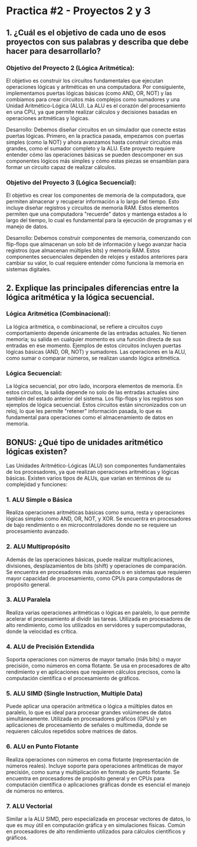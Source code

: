 # Practica #2 - Proyectos 2 y 3

## 1. ¿Cuál es el objetivo de cada uno de esos proyectos con sus palabras y describa que debe hacer para desarrollarlo?

### Objetivo del Proyecto 2 (Lógica Aritmética):
El objetivo es construir los circuitos fundamentales que ejecutan operaciones lógicas y aritméticas en una computadora. Por consiguiente, implementamos puertas lógicas básicas (como AND, OR, NOT) y las combiamos para crear circuitos más complejos como sumadores y una Unidad Aritmético-Lógica (ALU). La ALU es el corazón del procesamiento en una CPU, ya que permite realizar cálculos y decisiones basadas en operaciones aritméticas y lógicas.

Desarrollo:
Debemos diseñar circuitos en un simulador que conecte estas puertas lógicas. Primero, en la practica pasada, empezamos con puertas simples (como la NOT) y ahora avanzamos hasta construir circuitos más grandes, como el sumador completo y la ALU. Este proyecto requiere entender cómo las operaciones básicas se pueden descomponer en sus componentes lógicos más simples y cómo estas piezas se ensamblan para formar un circuito capaz de realizar cálculos.

### Objetivo del Proyecto 3 (Lógica Secuencial):
El objetivo es crear los componentes de memoria de la computadora, que permiten almacenar y recuperar información a lo largo del tiempo. Esto incluye diseñar registros y circuitos de memoria RAM. Estos elementos permiten que una computadora "recuerde" datos y mantenga estados a lo largo del tiempo, lo cual es fundamental para la ejecución de programas y el manejo de datos.

Desarrollo:
Debemos construir componentes de memoria, comenzando con flip-flops que almacenan un solo bit de información y luego avanzar hacia registros (que almacenan múltiples bits) y memoria RAM. Estos componentes secuenciales dependen de relojes y estados anteriores para cambiar su valor, lo cual requiere entender cómo funciona la memoria en sistemas digitales.


## 2. Explique las principales diferencias entre la lógica aritmética y la lógica secuencial.

### Lógica Aritmética (Combinacional):
La lógica aritmética, o combinacional, se refiere a circuitos cuyo comportamiento depende únicamente de las entradas actuales. No tienen memoria; su salida en cualquier momento es una función directa de sus entradas en ese momento. Ejemplos de estos circuitos incluyen puertas lógicas básicas (AND, OR, NOT) y sumadores. Las operaciones en la ALU, como sumar o comparar números, se realizan usando lógica aritmética.

### Lógica Secuencial:
La lógica secuencial, por otro lado, incorpora elementos de memoria. En estos circuitos, la salida depende no solo de las entradas actuales sino también del estado anterior del sistema. Los flip-flops y los registros son ejemplos de lógica secuencial. Estos circuitos están sincronizados con un reloj, lo que les permite "retener" información pasada, lo que es fundamental para operaciones como el almacenamiento de datos en memoria.

## BONUS: ¿Qué tipo de unidades aritmético lógicas existen?

Las Unidades Aritmético-Lógicas (ALU) son componentes fundamentales de los procesadores, ya que realizan operaciones aritméticas y lógicas básicas. Existen varios tipos de ALUs, que varían en términos de su complejidad y funciones:

### 1. ALU Simple o Básica
Realiza operaciones aritméticas básicas como suma, resta y operaciones lógicas simples como AND, OR, NOT, y XOR. Se encuentra en procesadores de bajo rendimiento o en microcontroladores donde no se requiere un procesamiento avanzado.
### 2. ALU Multipropósito
Además de las operaciones básicas, puede realizar multiplicaciones, divisiones, desplazamientos de bits (shift) y operaciones de comparación. Se encuentra en procesadores más avanzados o en sistemas que requieren mayor capacidad de procesamiento, como CPUs para computadoras de propósito general.
### 3. ALU Paralela
Realiza varias operaciones aritméticas o lógicas en paralelo, lo que permite acelerar el procesamiento al dividir las tareas. Utilizada en procesadores de alto rendimiento, como los utilizados en servidores y supercomputadoras, donde la velocidad es crítica.
### 4. ALU de Precisión Extendida
Soporta operaciones con números de mayor tamaño (más bits) o mayor precisión, como números en coma flotante. Se usa en procesadores de alto rendimiento y en aplicaciones que requieren cálculos precisos, como la computación científica o el procesamiento de gráficos.
### 5. ALU SIMD (Single Instruction, Multiple Data)
Puede aplicar una operación aritmética o lógica a múltiples datos en paralelo, lo que es ideal para procesar grandes volúmenes de datos simultáneamente. Utilizada en procesadores gráficos (GPUs) y en aplicaciones de procesamiento de señales o multimedia, donde se requieren cálculos repetidos sobre matrices de datos.
### 6. ALU en Punto Flotante
Realiza operaciones con números en coma flotante (representación de números reales). Incluye soporte para operaciones aritméticas de mayor precisión, como suma y multiplicación en formato de punto flotante. Se encuentra en procesadores de propósito general y en CPUs para computación científica o aplicaciones gráficas donde es esencial el manejo de números no enteros.
### 7. ALU Vectorial
Similar a la ALU SIMD, pero especializada en procesar vectores de datos, lo que es muy útil en computación gráfica y en simulaciones físicas. Común en procesadores de alto rendimiento utilizados para cálculos científicos y gráficos.